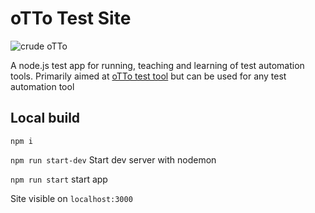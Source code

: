 # oTTo Test Site

![crude oTTo](./assets/crude_otto.png)

A node.js test app for running, teaching and learning of test automation tools. Primarily aimed at [oTTo test tool](https://github.com/Alpenglow88/oTTo) but can be used for any test automation tool

## Local build

`npm i`

`npm run start-dev` Start dev server with nodemon

`npm run start` start app

Site visible on `localhost:3000`
